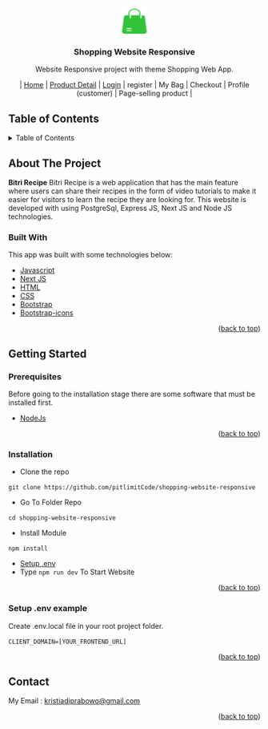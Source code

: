 <!-- shopping-website-responsive -->
<!-- Shopping Website Responsive-->

<div id="top"></div>

<!-- PROJECT LOGO -->
<br />
<div align="center">
  <img src="https://raw.githubusercontent.com/pitlimitCode/shopping-website-responsive/main/public/logo/logoShop.png" alt="Logo" width="50px" height="50px">

  <h3 align="center">Shopping Website Responsive</h3>

  <p align="center">
    Website Responsive project  with theme Shopping Web App.
  </p>
  <p align="center">
     | 
    <span><a href="https://shopping-pitlimitcode.netlify.app">Home</a><span>
     | 
    <span><a href="https://shopping-pitlimitcode.netlify.app/product/1">Product Detail</a><span>
     | 
    <span><a href="https://shopping-pitlimitcode.netlify.app/login">Login</a><span>
     |
    register
     | 
    My Bag
     | 
    Checkout
     | 
    Profile (customer)
     | 
    Page-selling product 
     |
  </span>
</div>

<!-- TABLE OF CONTENTS -->
## Table of Contents
<details>
  <summary>Table of Contents</summary>
  <ol>
    <li>
      <a href="#about-the-project">About The Project</a>
      <ul>
        <li><a href="#built-with">Built With</a></li>
      </ul>
    </li>
    <li>
      <a href="#getting-started">Getting Started</a>
      <ul>
        <li><a href="#prerequisites">Prerequisites</a></li>
        <li><a href="#installation">Installation</a></li>
        <li><a href="#setup-env-example">Setup .env example</a></li>
      </ul>
    </li>
    <li><a href="#screenshoots">Screenshots</a></li>
    <li><a href="#contact">Contact</a></li>
  </ol>
</details>

<!-- ABOUT THE PROJECT -->
## About The Project
**Bitri Recipe** Bitri Recipe is a web application that has the main feature where users can share their recipes in the form of video tutorials to make it easier for visitors to learn the recipe they are looking for. This website is developed with using PostgreSql, Express JS, Next JS and Node JS technologies.

### Built With
This app was built with some technologies below:
- [Javascript](https://www.javascript.com/)
- [Next JS](https://nextjs.org/)
- [HTML]()
- [CSS](https://developer.mozilla.org/en-US/docs/Web/CSS)
- [Bootstrap](https://getbootstrap.com/)
- [Bootstrap-icons](icons.getbootstrap.com)
<!-- - [Swiper JS](https://swiperjs.com) -->

<p align="right">(<a href="#top">back to top</a>)</p>

<!-- GETTING STARTED -->
## Getting Started
### Prerequisites
Before going to the installation stage there are some software that must be installed first.
- [NodeJs](https://nodejs.org/en/download/)
<p align="right">(<a href="#top">back to top</a>)</p>

### Installation
- Clone the repo
```
git clone https://github.com/pitlimitCode/shopping-website-responsive
```
- Go To Folder Repo
```
cd shopping-website-responsive
```
- Install Module
```
npm install
```

- <a href="#setup-env">Setup .env</a>
- Type ` npm run dev ` To Start Website
<p align="right">(<a href="#top">back to top</a>)</p>

### Setup .env example
Create .env.local file in your root project folder.
```
CLIENT_DOMAIN=[YOUR_FRONTEND_URL]
```
<p align="right">(<a href="#top">back to top</a>)</p>

## Contact
My Email : kristiadiprabowo@gmail.com
<p align="right">(<a href="#top">back to top</a>)</p>
